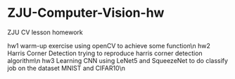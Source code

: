 # ZJU-Computer-Vision-hw
ZJU CV lesson homework 
 
hw1 warm-up exercise using openCV to achieve some function\n
hw2 Harris Corner Detection  trying to reproduce harris corner detection algorithm\n
hw3 Learning CNN using LeNet5 and SqueezeNet to do classify job on the dataset MNIST and CIFAR10\n
